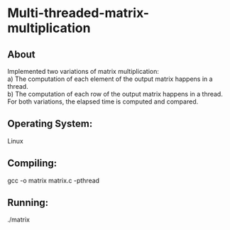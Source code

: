 # Multi-threaded-matrix-multiplication
## About
Implemented two variations of matrix multiplication:<br>
a) The computation of each element of the output matrix happens in a thread. <br>
b) The computation of each row of the output matrix happens in a thread. <br>
For both variations, the elapsed time is computed and compared.

## Operating System:
Linux

## Compiling:
gcc -o matrix matrix.c -pthread

## Running:
./matrix


